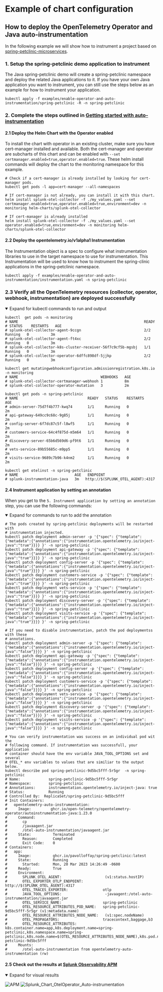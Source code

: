 # Example of chart configuration

## How to deploy the OpenTelemetry Operator and Java auto-instrumentation

In the following example we will show how to instrument a project based on
[spring-petclinic-microservices](https://github.com/spring-petclinic/spring-petclinic-microservices).

### 1. Setup the spring-petclinic demo application to instrument

The Java spring-petclinic demo will create a spring-petclinic namespace and deploy the related Java applications to it.
If you have your own Java application you want to instrument, you can still use the steps below as an example for how
to instrument your application.

```
kubectl apply -f examples/enable-operator-and-auto-instrumentation/spring-petclinic -R -n spring-petclinic
```

### 2. Complete the steps outlined in [Getting started with auto-instrumentation](../../docs/auto-instrumentation-install.md#steps-for-setting-up-auto-instrumentation)

#### 2.1 Deploy the Helm Chart with the Operator enabled

To install the chart with operator in an existing cluster, make sure you have cert-manager installed and available.
Both the cert-manager and operator are subcharts of this chart and can be enabled with `--set certmanager.enabled=true,operator.enabled=true`.
These helm install commands will deploy the chart to the monitoring namespace for this example.

```
# Check if a cert-manager is already installed by looking for cert-manager pods.
kubectl get pods -l app=cert-manager --all-namespaces

# If cert-manager is not already, you can install it with this chart.
helm install splunk-otel-collector -f ./my_values.yaml --set certmanager.enabled=true,operator.enabled=true,environment=dev -n monitoring helm-charts/splunk-otel-collector

# If cert-manager is already installed
helm install splunk-otel-collector -f ./my_values.yaml --set operator.enabled=true,environment=dev -n monitoring helm-charts/splunk-otel-collector
```

#### 2.2 Deploy the opentelemetry.io/v1alpha1 Instrumentation

The Instrumentation object is a spec to configure what instrumentation libraries to use in the target namespace
to use for instrumentation. This Instrumentation will be used to know how to instrument the spring-clinic applications
in the spring-petclinic namespace.

```
kubectl apply -f examples/enable-operator-and-auto-instrumentation/instrumentation.yaml -n spring-petclinic
```

### 2.3 Verify all the OpenTelemetry resources (collector, operator, webhook, instrumentation) are deployed successfully

<details open>
<summary>Expand for kubectl commands to run and output</summary>

```
kubectl  get pods -n monitoring
# NAME                                                          READY
# STATUS    RESTARTS   AGE
# splunk-otel-collector-agent-9ccgn                             2/2     Running   0          3m
# splunk-otel-collector-agent-ft4xc                             2/2     Running   0          3m
# splunk-otel-collector-k8s-cluster-receiver-56f7c9cf5b-mgsbj   1/1     Running   0          3m
# splunk-otel-collector-operator-6dffc898df-5jjkp               2/2     Running   0          3m

kubectl get mutatingwebhookconfiguration.admissionregistration.k8s.io -n monitoring
# NAME                                      WEBHOOKS   AGE
# splunk-otel-collector-certmanager-webhooh 1          8m
# splunk-otel-collector-operator-mutation   3          2m

kubectl get pods -n spring-petclinic
# NAME                                READY   STATUS    RESTARTS        AGE
# admin-server-75d7f4b777-kwq74       1/1     Running   0               2m
# api-gateway-649cc9c68c-9g85j        1/1     Running   0               2m
# config-server-6f7dc87c5f-l8wf5      1/1     Running   0               2m
# customers-service-64c4f875d-m5m64   1/1     Running   0               2m
# discovery-server-65b6d569d6-pf9t6   1/1     Running   0               2m
# vets-service-89b55685c-m9pp5        1/1     Running   0               2m
# visits-service-9689c7b96-k4nm2      1/1     Running   0               2m

kubectl get otelinst -n spring-petclinic
# NAME                          AGE   ENDPOINT
# splunk-instrumentation-java   3m   http://$(SPLUNK_OTEL_AGENT):4317
```

</details>

#### 2.4 Instrument application by setting an annotation

When you get to the `5. Instrument application by setting an annotation` step, you can use the following commands:
<details open>
<summary>Expand for commands to run to add the annotation</summary>

```
# The pods created by spring-petclinic deployments will be restarted with
# instrumentation injected.
kubectl patch deployment admin-server -p '{"spec": {"template":{"metadata":{"annotations":{"instrumentation.opentelemetry.io/inject-java":"true"}}}} }' -n spring-petclinic
kubectl patch deployment api-gateway -p '{"spec": {"template":{"metadata":{"annotations":{"instrumentation.opentelemetry.io/inject-java":"true"}}}} }' -n spring-petclinic
kubectl patch deployment config-server -p '{"spec": {"template":{"metadata":{"annotations":{"instrumentation.opentelemetry.io/inject-java":"true"}}}} }' -n spring-petclinic
kubectl patch deployment customers-service -p '{"spec": {"template":{"metadata":{"annotations":{"instrumentation.opentelemetry.io/inject-java":"true"}}}} }' -n spring-petclinic
kubectl patch deployment vets-service -p '{"spec": {"template":{"metadata":{"annotations":{"instrumentation.opentelemetry.io/inject-java":"true"}}}} }' -n spring-petclinic
kubectl patch deployment discovery-server -p '{"spec": {"template":{"metadata":{"annotations":{"instrumentation.opentelemetry.io/inject-java":"true"}}}} }' -n spring-petclinic
kubectl patch deployment visits-service -p '{"spec": {"template":{"metadata":{"annotations":{"instrumentation.opentelemetry.io/inject-java":"true"}}}} }' -n spring-petclinic

# If you need to disable instrumentation, patch the pod deploymentss with these
# annotations.
kubectl patch deployment admin-server -p '{"spec": {"template":{"metadata":{"annotations":{"instrumentation.opentelemetry.io/inject-java":"false"}}}} }' -n spring-petclinic
kubectl patch deployment api-gateway -p '{"spec": {"template":{"metadata":{"annotations":{"instrumentation.opentelemetry.io/inject-java":"false"}}}} }' -n spring-petclinic
kubectl patch deployment config-server -p '{"spec": {"template":{"metadata":{"annotations":{"instrumentation.opentelemetry.io/inject-java":"false"}}}} }' -n spring-petclinic
kubectl patch deployment customers-service -p '{"spec": {"template":{"metadata":{"annotations":{"instrumentation.opentelemetry.io/inject-java":"false"}}}} }' -n spring-petclinic
kubectl patch deployment vets-service -p '{"spec": {"template":{"metadata":{"annotations":{"instrumentation.opentelemetry.io/inject-java":"false"}}}} }' -n spring-petclinic
kubectl patch deployment discovery-server -p '{"spec": {"template":{"metadata":{"annotations":{"instrumentation.opentelemetry.io/inject-java":"false"}}}} }' -n spring-petclinic
kubectl patch deployment visits-service -p '{"spec": {"template":{"metadata":{"annotations":{"instrumentation.opentelemetry.io/inject-java":"false"}}}} }' -n spring-petclinic

# You can verify instrumentation was success on an individual pod wit the
# following command. If instrumentation was successfull, your application
# container should have the env variable JAVA_TOOL_OPTIONS set and several
# OTEL_* env variables to values that are similiar to the output below.
kubectl describe pod spring-petclinic-9d5bc5fff-5r5gr  -n spring-petclinic
# Name:             spring-petclinic-9d5bc5fff-5r5gr
# Namespace:        spring-petclinic
# Annotations:      instrumentation.opentelemetry.io/inject-java: true
# Status:           Running
# Controlled By:  ReplicaSet/spring-petclinic-9d5bc5fff
# Init Containers:
#   opentelemetry-auto-instrumentation:
#     Image:         ghcr.io/open-telemetry/opentelemetry-operator/autoinstrumentation-java:1.23.0
#     Command:
#       cp
#       /javaagent.jar
#       /otel-auto-instrumentation/javaagent.jar
#     State:          Terminated
#       Reason:       Completed
#       Exit Code:    0
# Containers:
#   app:
#     Image:          ghcr.io/pavolloffay/spring-petclinic:latest
#     State:          Running
#       Started:      Mon, 20 Mar 2023 14:26:49 -0600
#     Ready:          True
#     Environment:
#       SPLUNK_OTEL_AGENT:                    (v1:status.hostIP)
#       OTEL_EXPORTER_OTLP_ENDPOINT:         http://$(SPLUNK_OTEL_AGENT):4317
#       OTEL_TRACES_EXPORTER:                otlp
#       JAVA_TOOL_OPTIONS:                    -javaagent:/otel-auto-instrumentation/javaagent.jar
#       OTEL_SERVICE_NAME:                   spring-petclinic
#       OTEL_RESOURCE_ATTRIBUTES_POD_NAME:   spring-petclinic-9d5bc5fff-5r5gr (v1:metadata.name)
#       OTEL_RESOURCE_ATTRIBUTES_NODE_NAME:   (v1:spec.nodeName)
#       OTEL_PROPAGATORS:                    tracecontext,baggage,b3
#       OTEL_RESOURCE_ATTRIBUTES:            k8s.container.name=app,k8s.deployment.name=spring-petclinic,k8s.namespace.name=spring-petclinic,k8s.node.name=$(OTEL_RESOURCE_ATTRIBUTES_NODE_NAME),k8s.pod.name=$(OTEL_RESOURCE_ATTRIBUTES_POD_NAME),k8s.replicaset.name=spring-petclinic-9d5bc5fff
#     Mounts:
#       /otel-auto-instrumentation from opentelemetry-auto-instrumentation (rw)
```

</details>

#### 2.5 Check out the results at [Splunk Observability APM](https://app.us1.signalfx.com/#/apm)

<details open>
<summary> Expand for visual results </summary>

![APM](auto-instrumentation-java-apm-result.png)
![Splunk_Chart_OtelOperator_Auto-instrumentation](auto-instrumentation-java-diagram.png)

</details>
